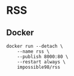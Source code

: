 # RSS


## Docker

```
docker run --detach \
    --name rss \
    --publish 8000:80 \
    --restart always \
    impossible98/rss
```
